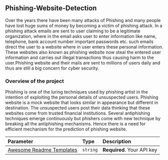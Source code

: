 ## Phishing-Website-Detection

Over the years there have been many attacks of Phishing and many people have lost huge sums of money by becoming a victim of phishing attack. In a phishing attack emails are sent to user claiming to be a legitimate organization, where in the email asks user to enter information like name, telephone, bank account number important passwords etc. such emails direct the user to a website where in user enters these personal information. These websites also known as phishing website now steal the entered user information and carries out
illegal transactions thus causing harm to the user.Phishing website and their mails are sent to millions of users daily and thus are still a big concern for cyber security.


### Overview of the project

Phishing is one of the luring techniques used by phishing artist in the intention of exploiting the personal details of unsuspected users. Phishing website is a mock website that looks similar in appearance but different in destination. The unsuspected users post their data thinking that these websites come from trusted financial institutions. Several antiphishing techniques emerge continuously but phishers come with new technique by breaking all the antiphishing mechanisms. Hence there is a need for efficient mechanism for the prediction of phishing website.

| Parameter | Type     | Description                |
| :-------- | :------- | :------------------------- |
| [Awesome Readme Templates](https://awesomeopensource.com/project/elangosundar/awesome-README-templates) | `string` | **Required**. Your API key |
